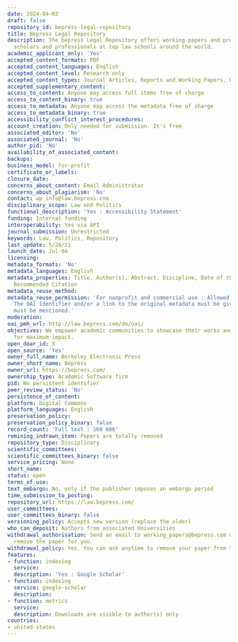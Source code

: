 ```yaml
---
date: 2024-04-02
draft: false
repository_id: bepress-legal-repository
title: Bepress Legal Repository
description: The bepress Legal Repository offers working papers and pre-prints from
  scholars and professionals at top law schools around the world.
academic_applicant_only: 'Yes'
accepted_content_formats: PDF
accepted_content_languages: English
accepted_content_level: Research only
accepted_content_types: Journal Articles, Reports and Working Papers, Preprints
accepted_supplementary_content:
access_to_content: Anyone may access full items free of charge
access_to_content_binary: true
access_to_metadata: Anyone may access the metadata free of charge
access_to_metadata_binary: true
accessibility_conflict_interest_procedures:
account_creation: Only needed for submission. It's free
associated_editor: 'No'
associated_journal: 'No'
author_pid: 'No'
availability_of_associated_content:
backups:
business_model: for-profit
certificate_or_labels:
closure_date:
concerns_about_content: Email Administrator
concerns_about_plagiarism: 'No'
contact: wp_info@law.bepress.com
disciplinary_scope: Law and Politics
functional_description: 'Yes : Accessibility Statement'
funding: Internal funding
interoperability: Yes via API
journal_submission: Unrestricted
keywords: Law, Politics, Repository
last_update: 5/28/21
launch_date: Jul-04
licensing:
metadata_formats: 'No'
metadata_languages: English
metadata_properties: Title, Author(s), Abstract, Discipline, Date of the version,
  Recommended Citation
metadata_reuse_method:
metadata_reuse_permission: 'For nonprofit and commercial use : Allowed, with conditions:
  The OAI Identifier and/or a link to the original metadata must be given. The Repository
  must be mentioned.'
moderation:
oai_pmh_url: http://law.bepress.com/do/oai/
objectives: We empower academic communities to showcase their works and expertise
  for maximum impact.
open_doar_id: X
open_source: 'Yes'
owner_full_name: Berkeley Electronic Press
owner_short_name: Bepress
owner_url: https://bepress.com/
ownership_type: Academic Software firm
pid: No persistent identifier
peer_review_status: 'No'
persistence_of_content:
platform: Digital Commons
platform_languages: English
preservation_policy:
preservation_policy_binary: false
record_count: 'Full text : 169 686'
remining_indrawn_item: Papers are totally removed
repository_type: Disciplinary
scientific_committees:
scientific_committees_binary: false
service_pricing: None
short_name:
status: open
terms_of_use:
text_embargo: No, only if the publisher imposes an embargo period
time_submission_to_posting:
repository_url: https://law.bepress.com/
user_committees:
user_committees_binary: false
versioning_policy: Accepts new version (replace the older)
who_can_deposit: Authors from associated Universities
withdrawal_authorisation: Send an email to working_papers@bepress.com and we will
  remove the paper for you.
withdrawal_policy: Yes. You can ask anytime to remove your paper from the repository
features:
- function: indexing
  service:
  description: 'Yes : Google Scholar'
- function: indexing
  service: google-scholar
  description:
- function: metrics
  service:
  description: Downloads are visible to author(s) only
countries:
- united-states
---
```



